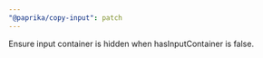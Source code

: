 ```yaml
---
"@paprika/copy-input": patch
---
```


Ensure input container is hidden when hasInputContainer is false.
